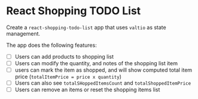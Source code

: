 # React Shopping TODO List 

Create a `react-shopping-todo-list` app that uses `valtio` as state management. 

The app does the following features:

- [ ] Users can add products to shopping list
- [ ] Users can modify the quantity, and notes of the shopping list item
- [ ] users can mark the item as shopped, and will show computed total item price (`totalItemPrice = price x quantity`)
- [ ] Users can also see `totalSHoppedItemsCount` and `totalShoppedItemPrice`
- [ ] Users can remove an items or reset the shopping items list
